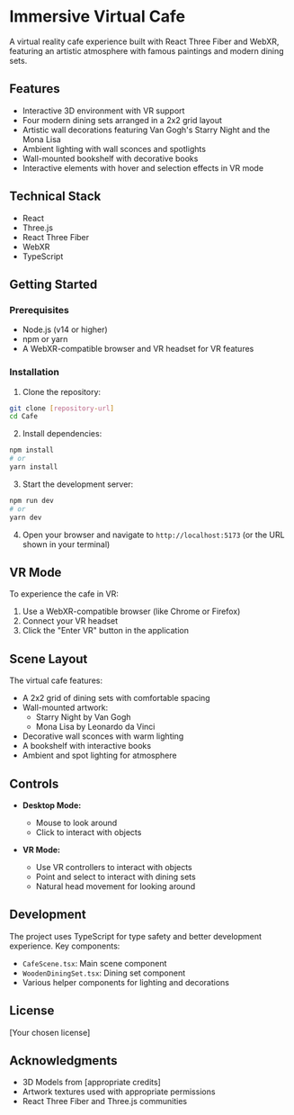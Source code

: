 # Immersive Virtual Cafe

A virtual reality cafe experience built with React Three Fiber and WebXR, featuring an artistic atmosphere with famous paintings and modern dining sets.

## Features

- Interactive 3D environment with VR support
- Four modern dining sets arranged in a 2x2 grid layout
- Artistic wall decorations featuring Van Gogh's Starry Night and the Mona Lisa
- Ambient lighting with wall sconces and spotlights
- Wall-mounted bookshelf with decorative books
- Interactive elements with hover and selection effects in VR mode

## Technical Stack

- React
- Three.js
- React Three Fiber
- WebXR
- TypeScript

## Getting Started

### Prerequisites

- Node.js (v14 or higher)
- npm or yarn
- A WebXR-compatible browser and VR headset for VR features

### Installation

1. Clone the repository:
```bash
git clone [repository-url]
cd Cafe
```

2. Install dependencies:
```bash
npm install
# or
yarn install
```

3. Start the development server:
```bash
npm run dev
# or
yarn dev
```

4. Open your browser and navigate to `http://localhost:5173` (or the URL shown in your terminal)

## VR Mode

To experience the cafe in VR:
1. Use a WebXR-compatible browser (like Chrome or Firefox)
2. Connect your VR headset
3. Click the "Enter VR" button in the application

## Scene Layout

The virtual cafe features:
- A 2x2 grid of dining sets with comfortable spacing
- Wall-mounted artwork:
  - Starry Night by Van Gogh
  - Mona Lisa by Leonardo da Vinci
- Decorative wall sconces with warm lighting
- A bookshelf with interactive books
- Ambient and spot lighting for atmosphere

## Controls

- **Desktop Mode:**
  - Mouse to look around
  - Click to interact with objects

- **VR Mode:**
  - Use VR controllers to interact with objects
  - Point and select to interact with dining sets
  - Natural head movement for looking around

## Development

The project uses TypeScript for type safety and better development experience. Key components:

- `CafeScene.tsx`: Main scene component
- `WoodenDiningSet.tsx`: Dining set component
- Various helper components for lighting and decorations

## License

[Your chosen license]

## Acknowledgments

- 3D Models from [appropriate credits]
- Artwork textures used with appropriate permissions
- React Three Fiber and Three.js communities 
